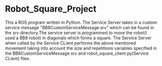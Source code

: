 # Robot_Square_Project


This a ROS program written in Python. The Service Server takes in a custom service message "BB8CustomServiceMessage.srv" which can be found in the srv directory.The service server is programmed to move the robot(I used a BB8 robot) in diagonals which forms a square. The Service Server when called by the Service CLient performs the above mentioned movement taking into account the size and repetitions variables specified in the BB8CustomServiceMessage.srv and robot_square_client.py(Service CLient) files.
